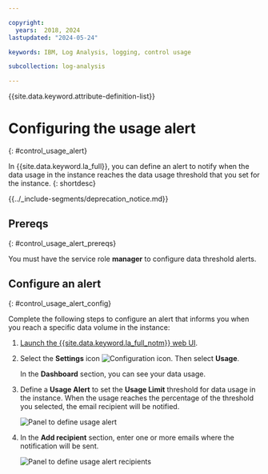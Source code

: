```yaml
---

copyright:
  years:  2018, 2024
lastupdated: "2024-05-24"

keywords: IBM, Log Analysis, logging, control usage

subcollection: log-analysis

---
```


{{site.data.keyword.attribute-definition-list}}

# Configuring the usage alert
{: #control_usage_alert}


In {{site.data.keyword.la_full}}, you can define an alert to notify when the data usage in the instance reaches the data usage threshold that you set for the instance.
{: shortdesc}

<!-- common deprecation notice -->
{{../_include-segments/deprecation_notice.md}}

## Prereqs
{: #control_usage_alert_prereqs}

You must have the service role **manager** to configure data threshold alerts.


## Configure an alert
{: #control_usage_alert_config}

Complete the following steps to configure an alert that informs you when you reach a specific data volume in the instance:

1. [Launch the {{site.data.keyword.la_full_notm}} web UI](/docs/services/log-analysis?topic=log-analysis-launch).

2. Select the **Settings** icon ![Configuration icon](images/admin.png "Admin icon"). Then select **Usage**.

    In the **Dashboard** section, you can see your data usage.

3. Define a **Usage Alert** to set the **Usage Limit** threshold for data usage in the instance. When the usage reaches the percentage of the threshold you selected, the email recipient will be notified.

    ![Panel to define usage alert](images/control-usage-instance-1.png "Panel to define usage alert")

4. In the **Add recipient** section, enter one or more emails where the notification will be sent.

    ![Panel to define usage alert recipients](images/control-usage-instance-2.png "Panel to define usage alert recipients")
